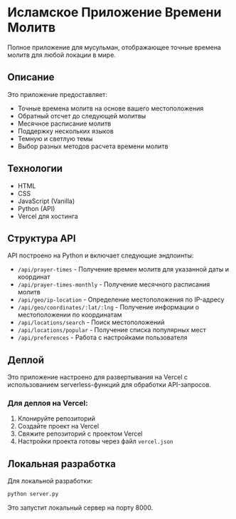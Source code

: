 # Исламское Приложение Времени Молитв

Полное приложение для мусульман, отображающее точные времена молитв для любой локации в мире.

## Описание

Это приложение предоставляет:
- Точные времена молитв на основе вашего местоположения
- Обратный отсчет до следующей молитвы
- Месячное расписание молитв
- Поддержку нескольких языков
- Темную и светлую темы
- Выбор разных методов расчета времени молитв

## Технологии

- HTML
- CSS
- JavaScript (Vanilla)
- Python (API)
- Vercel для хостинга

## Структура API

API построено на Python и включает следующие эндпоинты:

- `/api/prayer-times` - Получение времен молитв для указанной даты и координат
- `/api/prayer-times-monthly` - Получение месячного расписания молитв
- `/api/geo/ip-location` - Определение местоположения по IP-адресу
- `/api/geo/coordinates/:lat/:lng` - Получение информации о местоположении по координатам
- `/api/locations/search` - Поиск местоположений
- `/api/locations/popular` - Получение списка популярных мест
- `/api/preferences` - Работа с настройками пользователя

## Деплой

Это приложение настроено для развертывания на Vercel с использованием serverless-функций для обработки API-запросов.

### Для деплоя на Vercel:

1. Клонируйте репозиторий
2. Создайте проект на Vercel
3. Свяжите репозиторий с проектом Vercel
4. Настройки проекта готовы через файл `vercel.json`

## Локальная разработка

Для локальной разработки:

```bash
python server.py
```

Это запустит локальный сервер на порту 8000.